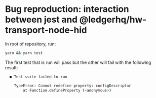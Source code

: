 # Bug reproduction: interaction between jest and @ledgerhq/hw-transport-node-hid

In root of repository, run:

```sh
yarn && yarn test
```

The first test that is run will pass but the other will fail with the following result:

```sh
  ● Test suite failed to run

    TypeError: Cannot redefine property: configDescriptor
        at Function.defineProperty (<anonymous>)

```
